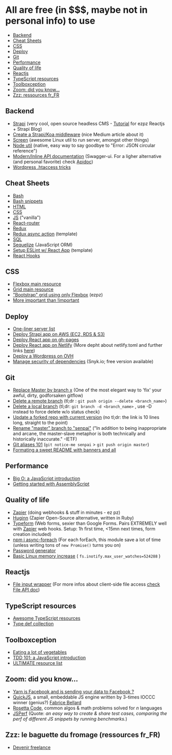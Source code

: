 # All are free (in $$$, maybe not in personal info) to use
  - [Backend](#backend)
  - [Cheat Sheets](#cheat-sheets)
  - [CSS](#css)
  - [Deploy](#deploy)
  - [Git](#git)
  - [Performance](#performance)
  - [Quality of life](#quality-of-life)
  - [Reactjs](#reactjs)
  - [TypeScript resources](#typescript-resources)
  - [Toolboxception](#toolboxception)
  - [Zoom: did you know...](#did-you-know)
  - [Zzz: ressources fr_FR](#le-baguette-du-fromage-ressources-frfr)


## Backend
- [Strapi][3] (very cool, open source headless CMS - [Tutorial][5] for ezpz Reactjs + Strapi Blog)
- [Create a Strapi/Koa middleware][23] (nice Medium article about it)
- [Screen][4] (awesome Linux util to run server, amongst other things)
- [Node util][25] (native, easy way to say goodbye to "Error: JSON circular reference")
- [Modern/Inline API documentation][32] (Swagger-ui. For a ligher alternative (and personal favorite) check [Apidoc][33])
- [Wordpress .htaccess tricks][36]

## Cheat Sheets
- [Bash][51]
- [Bash snippets][59]
- [HTML][52]
- [CSS][53]
- [JS][50] ("vanilla")
- [React-router][54]
- [Redux][55]
- [Redux async action][48] (template)
- [SQL][49]
- [Sequelize][45] (JavaScript ORM)
- [Setup ESLint w/ React App][46] (template)
- [React Hooks][57]

## CSS
- [Flexbox main resource][17]
- [Grid main resource][26]
- ["Bootstrap" grid using only Flexbox][43] (ezpz)
- [More important than !important][16]

## Deploy
- [One-liner server list][1]
- [Deploy Strapi app on AWS (EC2, RDS & S3)][9]
- [Deploy React app on gh-pages][13]
- [Deploy React app on Netlify][14] (More depht about netlify.toml and further links [here][15])
- [Deploy a Wordpress on OVH][24]
- [Manage security of dependencies][31] (Snyk.io; free version available)

## Git
- [Replace Master by branch x][10] (One of the most elegant way to 'fix' your awful, dirty, godforsaken gitflow)
- [Delete a remote branch][11] (tl;dr : `git push origin --delete <branch_name>`)
- [Delete a local branch][12] (tl;dr: `git branch -d <branch_name>` , use -D instead to force delete w/o status check)
- [Update a forked repo with current version][21] (no tl;dr: the link is 10 lines long, straight to the point)
- [Rename "master" branch to "senpai"][56] ("In addition to being inappropriate and arcane, the master-slave metaphor is both technically and historically inaccurate." -IETF)
- [Git aliases 101][58] (`git notice-me senpai` > `git push origin master`)
- [Formating a sweet README with banners and all][30]

## Performance
- [Big O: a JavaScript introduction][19]
- [Getting started with AssemblyScript][20]

## Quality of life
- [Zapier][6] (doing webhooks & stuff in minutes - ez pz)
- [Huginn][44] (Zapier Open-Source alternative, written in Ruby)
- [Typeform][7] (Web forms, sexier than Google Forms. Pairs EXTREMELY well with [Zapier][6] web hooks. Setup: 1h first time, <15mn next times, form creation included)
- [npm i async-foreach][27] (For each forEach, this module save a lot of time (unless writing tons of `new Promise()` turns you on)
- [Password generator][37]
- [Basic Linux memory increase][47] ( `fs.inotify.max_user_watches=524288` )

## Reactjs
- [File input wrapper][28] (For more infos about client-side file access [check File API doc][29])

## TypeScript resources
- [Awesome TypeScript resources][34]
- [Type def collection][35]

## Toolboxception
- [Eating a lot of vegetables][2]
- [TDD 101: a JavaScript introduction][42]
- [ULTIMATE resource list][18]

## Zoom: did you know...
- [Yarn is Facebook and is sending your data to Facebook ?][22]
- [QuickJS][38], a small, embeddable JS engine written by 3-times IOCCC winner (genius?) [Fabrice Bellard][39]
- [Rosetta Code][40], common algos & math problems solved for *n* languages
- [JSPerf][41] (Quote: *an easy way to create & share test cases, comparing the perf of different JS snippets by running benchmarks.*)

## Zzz: le baguette du fromage (ressources fr_FR)
- [Devenir freelance][8]

[1]: https://gist.github.com/willurd/5720255
[2]: https://github.com/digitalfu/developer-reference-resources-on-github
[3]: https://strapi.io/documentation/3.0.0-beta.x/getting-started/quick-start.html
[4]: https://linuxize.com/post/how-to-use-linux-screen/
[5]: https://medium.com/@adeyinkakazeemolufemioluoje/create-a-blog-with-react-and-strapi-cc3d8f0f01e1
[6]: https://zapier.com/
[7]: https://www.typeform.com/
[8]: https://github.com/etnbrd/awesome-freelance-fr
[9]: https://github.com/61FINTECH/deploy-strapi-on-aws
[10]: https://stackoverflow.com/a/2862938/11894221
[11]: https://stackoverflow.com/a/2003515/11894221
[12]: https://stackoverflow.com/a/10999165/11894221
[13]: https://devhoot.ooo/how-to-host-react-websites-on-github.-a-comprehensive-guide!/
[14]: https://create-react-app.dev/docs/deployment/#netlify
[15]: https://hackernoon.com/netlify-continuous-deployment-github-react-lambdaschool-67f3ae658d31
[16]: https://paulbakaus.com/2017/07/27/more-important-than-important/
[17]: https://css-tricks.com/snippets/css/a-guide-to-flexbox/
[18]: https://github.com/sindresorhus/awesome
[19]: https://medium.com/cesars-tech-insights/big-o-notation-javascript-25c79f50b19b
[20]: https://www.sitepen.com/blog/getting-started-with-assemblyscript/
[21]: https://medium.com/@topspinj/how-to-git-rebase-into-a-forked-repo-c9f05e821c8a
[22]: https://engineering.fb.com/web/yarn-a-new-package-manager-for-javascript/
[23]: https://medium.com/@prakash.gangurde/how-to-create-a-middleware-for-strapi-f80a24876fc9
[24]: https://girlknowstech.com/how-to-install-wordpress-on-ovh-server/
[25]: https://stackoverflow.com/a/18354289
[26]: https://css-tricks.com/snippets/css/complete-guide-grid/
[27]: https://www.npmjs.com/package/async-foreach
[28]: https://github.com/greena13/react-simple-file-input#readme
[29]: https://developer.mozilla.org/en-US/docs/Web/API/File
[30]: https://glebbahmutov.com/blog/how-i-organize-readme/
[31]: https://snyk.io/
[32]: https://swagger.io/tools/swagger-ui/
[33]: https://apidocjs.com/
[34]: https://github.com/dzharii/awesome-typescript
[35]: https://github.com/DefinitelyTyped/DefinitelyTyped
[36]: https://perishablepress.com/stupid-htaccess-tricks/
[37]: https://passwordsgenerator.net/
[38]: https://bellard.org/quickjs/
[39]: https://en.wikipedia.org/wiki/Fabrice_Bellard
[40]: http://www.rosettacode.org/wiki/Category:Programming_Tasks
[41]: https://jsperf.com/
[42]: https://github.com/dwyl/learn-tdd
[43]: https://dev.to/drews256/ridiculously-easy-row-and-column-layouts-with-flexbox-1k01
[44]: https://github.com/huginn/huginn
[45]: https://gist.github.com/Eth3rnit3/3a83cfa8d6c391139db24aadb1b0a774
[46]: https://gist.github.com/Eth3rnit3/ef4ade2e2b5be0e0d0047522752f9923
[47]: https://gist.github.com/Eth3rnit3/46c9c9cdb8c66485e2b462645719ee4d
[48]: https://gist.github.com/Eth3rnit3/0ad5004e7970a942376bd71361671bc2
[49]: https://gist.github.com/hofmannsven/9164408
[50]: https://gist.github.com/thegitfather/9c9f1a927cd57df14a59c268f118ce86
[51]: https://www.linuxtrainingacademy.com/linux-commands-cheat-sheet/
[52]: https://htmlcheatsheet.com/
[53]: https://htmlcheatsheet.com/css/
[54]: https://devhints.io/react-router
[55]: https://devhints.io/redux
[56]: https://gist.github.com/TheRealBarenziah/434e9be111e25eda53e88c7ecb057acd
[57]: https://react-hooks-cheatsheet.com/
[58]: https://hackernoon.com/git-going-with-aliases-a9706e23fa9c
[59]: https://github.com/alexanderepstein/Bash-Snippets
